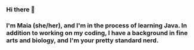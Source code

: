 ### Hi there 👋

### I'm Maia (she/her), and I'm in the process of learning Java. In addition to working on my coding, I have a background in fine arts and biology, and I'm your pretty standard nerd.
<!--
**maiasanders/maiasanders** is a ✨ _special_ ✨ repository because its `README.md` (this file) appears on your GitHub profile.

Here are some ideas to get you started:

- 🔭 I’m currently working on ...
- 🌱 I’m currently learning ...
- 👯 I’m looking to collaborate on ...
- 🤔 I’m looking for help with ...
- 💬 Ask me about ...
- 📫 How to reach me: ...
- 😄 Pronouns: ...
- ⚡ Fun fact: ...
-->
